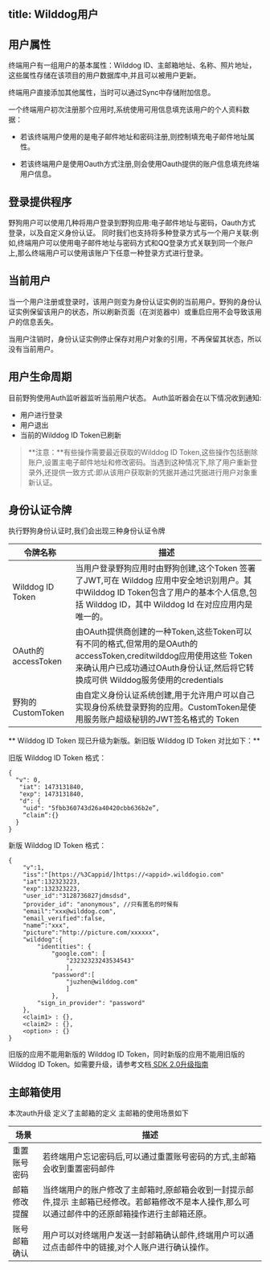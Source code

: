 
title: Wilddog用户
---

## 用户属性

终端用户有一组用户的基本属性：Wilddog ID、主邮箱地址、名称、照片地址，这些属性存储在该项目的用户数据库中,并且可以被用户更新。

终端用户直接添加其他属性，当时可以通过Sync中存储附加信息。

一个终端用户初次注册那个应用时,系统使用可用信息填充该用户的个人资料数据：
* 若该终端用户使用的是电子邮件地址和密码注册,则控制填充电子邮件地址属性。

* 若该终端用户是使用Oauth方式注册,则会使用Oauth提供的账户信息填充终端用户信息。

## 登录提供程序

野狗用户可以使用几种将用户登录到野狗应用:电子邮件地址与密码，Oauth方式登录，以及自定义身份认证。
同时我们也支持将多种登录方式与一个用户关联:例如,终端用户可以使用电子邮件地址与密码方式和QQ登录方式关联到同一个账户上,那么终端用户可以使用该账户下任意一种登录方式进行登录。

## 当前用户

当一个用户注册或登录时，该用户则变为身份认证实例的当前用户。野狗的身份认证实例保留该用户的状态，所以刷新页面（在浏览器中）或重启应用不会导致该用户的信息丢失。

当用户注销时，身份认证实例停止保存对用户对象的引用，不再保留其状态，所以没有当前用户。

## 用户生命周期

目前野狗使用Auth监听器监听当前用户状态。
Auth监听器会在以下情况收到通知:
* 用户进行登录
* 用户退出
* 当前的Wilddog ID Token已刷新

>**注意：**有些操作需要最近获取的Wilddog ID Token,这些操作包括删除账户,设置主电子邮件地址和修改密码。当遇到这种情况下,除了用户重新登录外,还提供一致方式:即从该用户获取新的凭据并通过凭据进行用户对象重新认证。

## 身份认证令牌
执行野狗身份认证时,我们会出现三种身份认证令牌


| 令牌名称              | 描述                                       |
| ----------------- | ---------------------------------------- |
| Wilddog ID Token  | 当用户登录野狗应用时由野狗创建,这个Token 签署了JWT,可在 Wilddog 应用中安全地识别用户。其中Wilddog ID Token包含了用户的基本个人信息,包括 Wilddog ID，其中 Wilddog Id 在对应应用内是唯一的。 |
| OAuth的accessToken | 由OAuth提供商创建的一种Token,这些Token可以有不同的格式,但常用的是OAuth的accessToken,creditwilddog应用使用这些 Token来确认用户已成功通过OAuth身份认证,然后将它转换成可供 Wilddog服务使用的credentials |
| 野狗的 CustomToken   | 由自定义身份认证系统创建,用于允许用户可以自己实现身份系统登录野狗的应用。CustomToken是使用服务账户超级秘钥的JWT签名格式的 Token |

** Wilddog ID Token 现已升级为新版。新旧版 Wilddog ID Token 对比如下：**

旧版 Wilddog ID Token 格式：

```
{
  "v": 0,
   "iat": 1473131840,
   "exp": 1473131840,
   "d": {
    "uid": "5fbb360743d26a40420cbb636b2e”,
    “claim”:{}
  }
}
```

新版 Wilddog ID Token 格式：

```
{
    "v":1,
    "iss":"[https://%3Cappid/]https://<appid>.wilddogio.com"
    "iat":132323223,
    "exp":132323223,
    "user_id":"3128736827jdmsdsd",
    "provider_id": "anonymous", //只有匿名的时候有
    "email":"xxx@wilddog.com",
    "email_verified":false,
    "name”:"xxx",
    "picture":"http://picture.com/xxxxxx",
    "wilddog":{
        "identities": {
            "google.com": [
                "23232323243534543"
                ],
            "password":[
                "juzhen@wilddog.com"
                ]
            },
        "sign_in_provider": "password"
    },
    <claim1> : {},
    <claim2> : {},
    <option> : {}
}
```
旧版的应用不能用新版的 Wilddog ID Token，同时新版的应用不能用旧版的 Wilddog ID Token。如需要升级，请参考文档[ SDK 2.0升级指南](https://z.wilddog.com/upgrade/webupgrade)

## 主邮箱使用
本次auth升级 定义了主邮箱的定义
主邮箱的使用场景如下

| 场景     | 描述                                       |
| ------ | ---------------------------------------- |
| 重置账号密码 | 若终端用户忘记密码后,可以通过重置账号密码的方式,主邮箱会收到重置密码邮件    |
| 邮箱修改提醒 | 当终端用户的账户修改了主邮箱时,原邮箱会收到一封提示邮件,提示 主邮箱已经修改。若邮箱修改不是本人操作,那么可以通过邮件中的还原邮箱操作进行主邮箱还原。 |
| 账号邮箱确认 | 用户可以对终端用户发送一封邮箱确认邮件,终端用户可以通过点击邮件中的链接,对个人账户进行确认操作。 |

